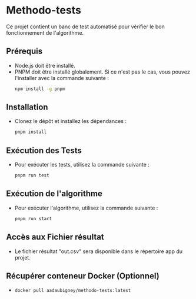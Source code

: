 # Methodo-tests

Ce projet contient un banc de test automatisé pour vérifier le bon fonctionnement de l'algorithme.

## Prérequis

- Node.js doit être installé.
- PNPM doit être installé globalement. Si ce n'est pas le cas, vous pouvez l'installer avec la commande suivante :
  ```bash
  npm install -g pnpm

## Installation

- Clonez le dépôt et installez les dépendances :
  ```bash
  pnpm install

## Exécution des Tests

- Pour exécuter les tests, utilisez la commande suivante :
    ```bash
    pnpm run test

## Exécution de l'algorithme

- Pour exécuter l'algorithme, utilisez la commande suivante :
    ```bash
    pnpm run start

## Accès aux Fichier résultat

- Le fichier résultat "out.csv" sera disponible dans le répertoire app du projet.

## Récupérer conteneur Docker (Optionnel)

- ```bash
  docker pull aadaubigney/methodo-tests:latest